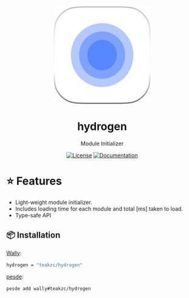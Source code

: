 <div align="center">
  <img src="./images/hydrogenicon.png" alt="Hydrogen Logo" width="256" height="256"/>

  <h1 align="center"><b>hydrogen</b></h1>
  <p align="center">
  
  Module Initializer
  
  [![License](https://img.shields.io/github/license/teakzc/hydrogen?style=for-the-badge)](https://github.com/teakzc/hydrogen/blob/main/LICENSE)
  [![Documentation](https://img.shields.io/badge/Documentation-Website-blue?style=for-the-badge)](about:blank)
</div>

# ⭐ Features

- Light-weight module initializer.
- Includes loading time for each module and total [ms] taken to load.
- Type-safe API

## 📦 Installation

[Wally](https://wally.run/):
```bash
hydrogen = "teakzc/hydrogen"
```
[pesde](https://pesde.dev/):
```bash
pesde add wally#teakzc/hydrogen
```
